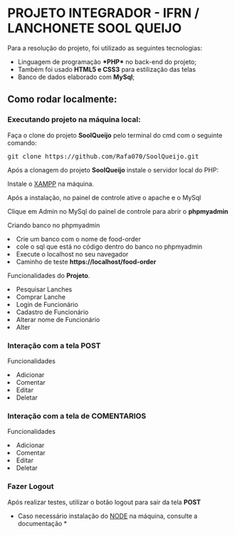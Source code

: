 <h1>PROJETO INTEGRADOR - IFRN / LANCHONETE SOOL QUEIJO</h1>
<p>Para a resolução do projeto, foi utilizado as seguintes tecnologias:

<ul>
    <li>Linguagem de programação <strong>*PHP*</strong> no back-end do projeto;</li>
    <li>Também foi usado <strong>HTML5 e CSS3</strong> para estilização das telas</li>
    <li>Banco de dados elaborado com <strong>MySql</strong>;</li>
</ul>

<h2>Como rodar localmente:</h2>

<h3>Executando projeto na máquina local:</h3>
<p>Faça o clone do projeto <strong>SoolQueijo</strong> pelo terminal do cmd com o seguinte comando:</p>

<pre>git clone https://github.com/Rafa070/SoolQueijo.git</pre>

<p>Após a clonagem do projeto <strong>SoolQueijo</strong> instale o servidor local do PHP:</p>

Instale o <a href="https://www.apachefriends.org/pt_br/download.html" target="_blank">XAMPP</a> na máquina.


Após a instalação, no painel de controle ative o apache e o MySql

Clique em Admin no MySql do painel de controle para abrir o <strong>phpmyadmin</strong>

<p>Criando banco no phpmyadmin</p>

<li>Crie um banco com o nome de food-order</li>

<li>cole o sql que está no código dentro do banco no phpmyadmin</i>

<li>Execute o localhost no seu navegador</i>

<li>Caminho de teste <strong>https://localhost/food-order</strong></li>

Funcionalidades do <strong>Projeto</strong>.

<li>Pesquisar Lanches</i>

<li>Comprar Lanche</i>

<li>Login de Funcionário</i>

<li>Cadastro de Funcionário</i>

<li>Alterar nome de Funcionário</i>

<li>Alter</i>

<h3>Interação com a tela <strong>POST</strong></h3>
<p> Funcionalidades </p>

<li>Adicionar</i>

<li>Comentar</i>

<li>Editar</i>

<li>Deletar</i>

<h3>Interação com a tela de <strong>COMENTARIOS</strong></h3>
<p>Funcionalidades</p>

<li>Adicionar</i>

<li>Comentar</i>

<li>Editar</i>

<li>Deletar</i>

<h3>Fazer Logout</h3>

<p>Após realizar testes, utilizar o botão logout para sair da tela <strong>POST</strong></p>

* Caso necessário instalação do <a href="https://nodejs.org/en/docs/" target="_blank">NODE</a> na máquina, consulte a documentação *